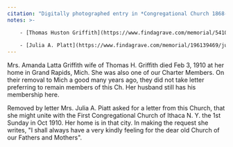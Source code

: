 ```yaml
---
citation: "Digitally photographed entry in *Congregational Church 1868-1933 Minutes of Meetings and Membership*, used with permission from Caroline Valley Community Church."
notes: >- 

    - [Thomas Huston Griffith](https://www.findagrave.com/memorial/54101439/gri) (08 Feb 1828 to 09 May 1914).
    
    - [Julia A. Platt](https://www.findagrave.com/memorial/196139469/julia-a-piatt) (1859 to 16 Nov 1931), married [James Myer Piatt](https://www.findagrave.com/memorial/196139411/james-myer-piatt) (04 Apr 1845 to 19 Mar 1898). 
---
```


Mrs. Amanda Latta Griffith wife of Thomas H. Griffith died Feb 3, 1910 at her home in Grand Rapids, Mich. She was also one of our Charter Members. On their removal to Mich a good many years ago, they did not take letter preferring to remain members of this Ch. Her husband still has his membership here. 

Removed by letter Mrs. Julia A. Piatt asked for a letter from this Church, that she might unite with the First Congregational Church of Ithaca N. Y. the 1st Sunday in Oct 1910. Her home is in that city. In making the request she writes, "I shall always have a very kindly feeling for the dear old Church of our Fathers and Mothers".
